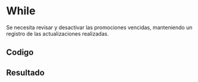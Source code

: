 <h1>While</h1> 

<p>Se necesita revisar y desactivar las promociones vencidas, 
manteniendo un registro de las actualizaciones realizadas.</p> 

<h2>Codigo</h2>



<h2>Resultado</h2>




